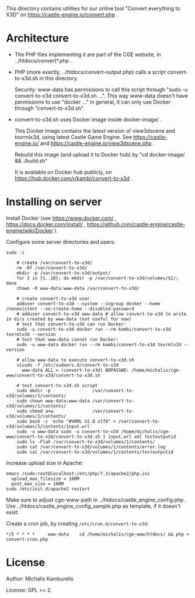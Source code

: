This directory contains utilities for our online tool
"Convert everything to X3D" on https://castle-engine.io/convert.php .

# Architecture

- The PHP files implementing it are part of the CGE website,
  in ../htdocs/convert*.php .

- PHP (more exactly, ../htdocs/convert-output.php) calls a script convert-to-x3d.sh
  in this directory.

  Security: www-data has permissions to call this script through
  "sudo -u convert-to-x3d convert-to-x3d.sh ...".
  This way www-data doesn't have permissions to use "docker ..." in general,
  it can only use Docker through "convert-to-x3d.sh".

- convert-to-x3d.sh uses Docker image inside docker-image/ .

  This Docker image contains the latest version of view3dscene and tovrmlx3d,
  using latest Castle Game Engine.
  See https://castle-engine.io/ and https://castle-engine.io/view3dscene.php .

  Rebuild this image (and upload it to Docker hub)
  by "cd docker-image/ && ./build.sh"

  It is available on Docker hub publicly, on https://hub.docker.com/r/kambi/convert-to-x3d .

# Installing on server

Install Docker (see
https://www.docker.com/ ,
https://docs.docker.com/install/ ,
https://github.com/castle-engine/castle-engine/wiki/Docker ).

Configure some server directories and users:

```
sudo -i

    # create /var/convert-to-x3d/
    rm -Rf /var/convert-to-x3d/
    mkdir -p /var/convert-to-x3d/output/
    for I in {1..10}; do mkdir -p /var/convert-to-x3d/volumes/$I/; done
    chown -R www-data:www-data /var/convert-to-x3d/

    # create convert-to-x3d user
    adduser convert-to-x3d --system --ingroup docker --home /nonexistent --no-create-home --disabled-password
    # adduser convert-to-x3d www-data # allow convert-to-x3d to write in dirs created by www-data (not useful for now)
    # test that convert-to-x3d can run Docker:
    sudo -u convert-to-x3d docker run --rm kambi/convert-to-x3d tovrmlx3d --version
    # test that www-data cannot run Docker:
    sudo -u www-data docker run --rm kambi/convert-to-x3d tovrmlx3d --version

    # allow www-data to execute convert-to-x3d.sh
    visudo -f /etc/sudoers.d/convert-to-x3d
      www-data ALL = (convert-to-x3d) NOPASSWD: /home/michalis/cge-www/convert-to-x3d/convert-to-x3d.sh

    # test convert-to-x3d.sh script
    sudo mkdir -p                /var/convert-to-x3d/volumes/1/contents/
    sudo chown www-data:www-data /var/convert-to-x3d/volumes/1/contents/
    sudo chmod a+w               /var/convert-to-x3d/volumes/1/contents/
    sudo bash -c 'echo "#VRML V2.0 utf8" > /var/convert-to-x3d/volumes/1/contents/input.wrl'
    sudo -u www-data sudo -u convert-to-x3d /home/michalis/cge-www/convert-to-x3d/convert-to-x3d.sh 1 input.wrl xml testoutputid
    sudo ls -Flah /var/convert-to-x3d/volumes/1/contents/
    sudo cat /var/convert-to-x3d/volumes/1/contents/error.log
    sudo cat /var/convert-to-x3d/volumes/1/contents/testoutputid
```

Increase upload size in Apache:

```
emacs /sudo:root@localhost:/etc/php/7.3/apache2/php.ini
  upload_max_filesize = 100M
  post_max_size = 100M
sudo /etc/init.d/apache2 restart
```

Make sure to adjust cge-www-path in ../htdocs/castle_engine_config.php .
Use ../htdocs/castle_engine_config_sample.php as template,
if it doesn't exist.

Create a cron job, by creating `/etc/cron.d/convert-to-x3d`:

```
*/5 * * * *     www-data    cd /home/michalis/cge-www/htdocs/ && php < convert-cron.php
```

# License

Author: Michalis Kamburelis

License: GPL >= 2.
